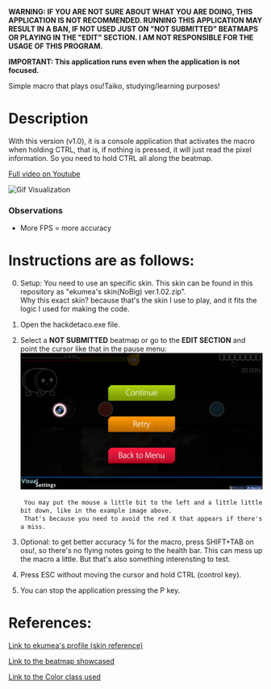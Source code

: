 **WARNING: IF YOU ARE NOT SURE ABOUT WHAT YOU ARE DOING, THIS APPLICATION IS NOT RECOMMENDED. RUNNING THIS APPLICATION MAY RESULT IN A BAN, IF NOT USED JUST ON "NOT SUBMITTED" BEATMAPS OR PLAYING IN THE "EDIT" SECTION. I AM NOT RESPONSIBLE FOR THE USAGE OF THIS PROGRAM.**

**IMPORTANT: This application runs even when the application is not focused.**

Simple macro that plays osu!Taiko, studying/learning purposes!

# Description
With this version (v1.0), it is a console application that activates the macro when holding CTRL, that is, if nothing is pressed, it will just read the pixel information. So you need to hold CTRL all along the beatmap.

[Full video on Youtube](https://youtu.be/JyVllCoNqJQ)

![Gif Visualization](https://raw.githubusercontent.com/calmylake/hackdetaco/master/visual%20example.gif)

### Observations
- More FPS = more accuracy

# Instructions are as follows:

0. Setup: You need to use an specific skin. This skin can be found in this repository as "ekumea's skin(NoBig) ver.1.02.zip".  
Why this exact skin? because that's the skin I use to play, and it fits the logic I used for making the code.

1. Open the hackdetaco.exe file.

2. Select a **NOT SUBMITTED** beatmap or go to the **EDIT SECTION** and point the cursor like that in the pause menu:
![Cursor position example](https://raw.githubusercontent.com/calmylake/hackdetaco/master/cursor%20position.png)

        You may put the mouse a little bit to the left and a little little bit down, like in the example image above.
        That's because you need to avoid the red X that appears if there's a miss.

3. Optional: to get better accuracy % for the macro, press SHIFT+TAB on osu!, so there's no flying notes going to the health bar. This can mess up the macro a little. But that's also something interensting to test.

4. Press ESC without moving the cursor and hold CTRL (control key).

5. You can stop the application pressing the P key. 


# References:

[Link to ekumea's profile (skin reference)](https://osu.ppy.sh/users/9119501)

[Link to the beatmap showcased](https://osu.ppy.sh/b/2407456)

[Link to the Color class used](https://rosettacode.org/wiki/Color_of_a_screen_pixel#C.23)
